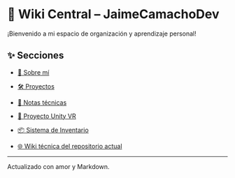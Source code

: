 
# 🧠 Wiki Central – JaimeCamachoDev

¡Bienvenido a mi espacio de organización y aprendizaje personal!

## ✨ Secciones

- [📁 Sobre mí](about.md)
- [🛠 Proyectos](projects.md)
- [📓 Notas técnicas](notes/)




- [🔧 Proyecto Unity VR](https://github.com/JaimeCamachoDev/mi-repo-vr/wiki)
- [📦 Sistema de Inventario](https://github.com/JaimeCamachoDev/inventario/wiki)
- [🌐 Wiki técnica del repositorio actual](https://github.com/JaimeCamachoDev/jaimecamachodev.github.io/wiki)
---

Actualizado con amor y Markdown.
